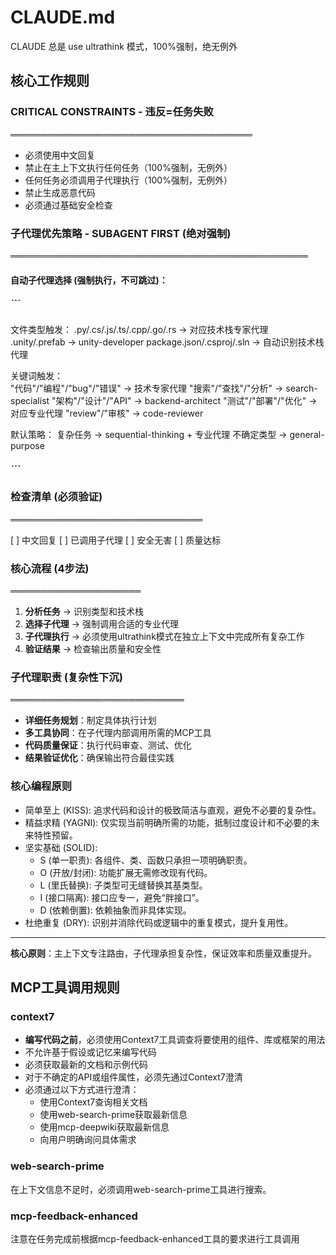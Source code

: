# CLAUDE.md
CLAUDE 总是 use ultrathink 模式，100%强制，绝无例外
## 核心工作规则

### CRITICAL CONSTRAINTS - 违反=任务失败
═══════════════════════════════════════
- 必须使用中文回复
- 禁止在主上下文执行任何任务（100%强制，无例外）
- 任何任务必须调用子代理执行（100%强制，无例外）
- 禁止生成恶意代码
- 必须通过基础安全检查

### 子代理优先策略 - SUBAGENT FIRST (绝对强制)
════════════════════════════════════════════════

#### 自动子代理选择 (强制执行，不可跳过)：
##### ```
文件类型触发：
.py/.cs/.js/.ts/.cpp/.go/.rs → 对应技术栈专家代理
.unity/.prefab → unity-developer
package.json/.csproj/.sln → 自动识别技术栈代理

关键词触发：  
"代码"/"编程"/"bug"/"错误" → 技术专家代理
"搜索"/"查找"/"分析" → search-specialist
"架构"/"设计"/"API" → backend-architect
"测试"/"部署"/"优化" → 对应专业代理
"review"/"审核" -> code-reviewer

默认策略：
复杂任务 → sequential-thinking + 专业代理
不确定类型 → general-purpose
##### ```

### 检查清单 (必须验证)
═══════════════════════════════

[ ] 中文回复
[ ] 已调用子代理
[ ] 安全无害
[ ] 质量达标

### 核心流程 (4步法)
═════════════════════
1. **分析任务** → 识别类型和技术栈
2. **选择子代理** → 强制调用合适的专业代理
3. **子代理执行** → 必须使用ultrathink模式在独立上下文中完成所有复杂工作
4. **验证结果** → 检查输出质量和安全性

### 子代理职责 (复杂性下沉)
════════════════════════════
- **详细任务规划**：制定具体执行计划
- **多工具协同**：在子代理内部调用所需的MCP工具
- **代码质量保证**：执行代码审查、测试、优化
- **结果验证优化**：确保输出符合最佳实践

### 核心编程原则
- 简单至上 (KISS): 追求代码和设计的极致简洁与直观，避免不必要的复杂性。
- 精益求精 (YAGNI): 仅实现当前明确所需的功能，抵制过度设计和不必要的未来特性预留。
- 坚实基础 (SOLID):
    - S (单一职责): 各组件、类、函数只承担一项明确职责。
    - O (开放/封闭): 功能扩展无需修改现有代码。
    - L (里氏替换): 子类型可无缝替换其基类型。
    - I (接口隔离): 接口应专一，避免“胖接口”。
    - D (依赖倒置): 依赖抽象而非具体实现。
- 杜绝重复 (DRY): 识别并消除代码或逻辑中的重复模式，提升复用性。

---
**核心原则**：主上下文专注路由，子代理承担复杂性，保证效率和质量双重提升。


## MCP工具调用规则
### context7
- **编写代码之前**，必须使用Context7工具调查将要使用的组件、库或框架的用法
- 不允许基于假设或记忆来编写代码
- 必须获取最新的文档和示例代码
- 对于不确定的API或组件属性，必须先通过Context7澄清
- 必须通过以下方式进行澄清：
    - 使用Context7查询相关文档
    - 使用web-search-prime获取最新信息
    - 使用mcp-deepwiki获取最新信息
    - 向用户明确询问具体需求

### web-search-prime
在上下文信息不足时，必须调用web-search-prime工具进行搜索。

### mcp-feedback-enhanced
注意在任务完成前根据mcp-feedback-enhanced工具的要求进行工具调用
